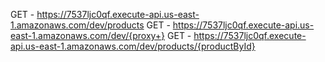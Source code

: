   GET - https://7537ljc0qf.execute-api.us-east-1.amazonaws.com/dev/products
  GET - https://7537ljc0qf.execute-api.us-east-1.amazonaws.com/dev/{proxy+}
  GET - https://7537ljc0qf.execute-api.us-east-1.amazonaws.com/dev/products/{productById}
